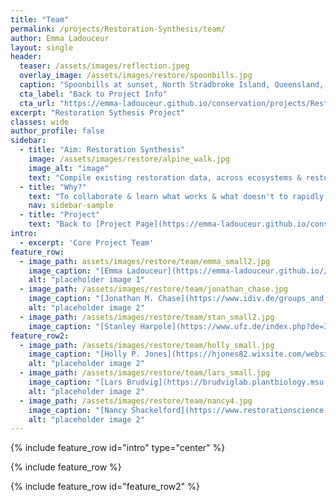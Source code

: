 ```yaml
---
title: "Team"
permalink: /projects/Restoration-Synthesis/team/
author: Emma Ladouceur
layout: single
header:
  teaser: /assets/images/reflection.jpeg
  overlay_image: /assets/images/restore/spoonbills.jpg
  caption: "Spoonbills at sunset, North Stradbroke Island, Queensland, Australia. Emma Ladouceur [**Photography**](https://emma-ladouceur.github.io/conservation/portfolio-archive/)"
  cta_label: "Back to Project Info"
  cta_url: "https://emma-ladouceur.github.io/conservation/projects/Restoration-Synthesis/"
excerpt: "Restoration Sythesis Project"
classes: wide
author_profile: false
sidebar:
  - title: "Aim: Restoration Synthesis"
    image: /assets/images/restore/alpine_walk.jpg
    image_alt: "image"
    text: "Compile existing restoration data, across ecosystems & restoration actions. "
  - title: "Why?"
    text: "To collaborate & learn what works & what doesn't to rapidly improve restoration outcomes as the decade of restoration begins."
    nav: sidebar-sample
  - title: "Project"
    text: "Back to [Project Page](https://emma-ladouceur.github.io/conservation/projects/Restoration-Synthesis/)"
intro: 
  - excerpt: 'Core Project Team'
feature_row:
  - image_path: assets/images/restore/team/emma_small2.jpg
    image_caption: "[Emma Ladouceur](https://emma-ladouceur.github.io//conservation/about/), Organiser, Postdoc, Biodiversity Synthesis & Physiological Diversity, iDiv"
    alt: "placeholder image 1"
  - image_path: /assets/images/restore/team/jonathan_chase.jpg
    image_caption: "[Jonathan M. Chase](https://www.idiv.de/groups_and_people/core_groups/synthesis.html), Professor, Biodiversity Synthesis, iDiv"
    alt: "placeholder image 2"
  - image_path: /assets/images/restore/team/stan_small2.jpg
    image_caption: "[Stanley Harpole](https://www.ufz.de/index.php?de=34230), Professor, Physiological Diversity, iDiv"
feature_row2:
  - image_path: /assets/images/restore/team/holly_small.jpg
    image_caption: "[Holly P. Jones](https://hjones82.wixsite.com/website), Associate Professor, Biological Sciences, Northern Illinois University"
    alt: "placeholder image 2"
  - image_path: /assets/images/restore/team/lars_small.jpg
    image_caption: "[Lars Brudvig](https://brudviglab.plantbiology.msu.edu/), Associate Professor, Plant Biology, Michigan State University"
    alt: "placeholder image 2"
  - image_path: /assets/images/restore/team/nancy4.jpg
    image_caption: "[Nancy Shackelford](https://www.restorationscience.net/), Postdoc, Institute of Arctic & Alpine Research, University of Colorado Boulder"
    alt: "placeholder image 2"
---
```


{% include feature_row id="intro" type="center" %}

{% include feature_row %}

{% include feature_row id="feature_row2"  %}

